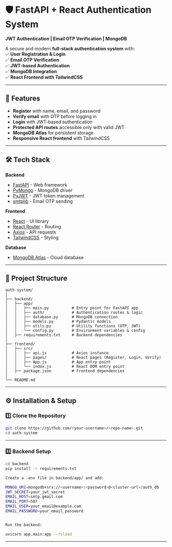 # 🛡️ FastAPI + React Authentication System  
**JWT Authentication | Email OTP Verification | MongoDB**

A secure and modern **full-stack authentication system** with:  
✅ **User Registration & Login**  
✅ **Email OTP Verification**  
✅ **JWT-based Authentication**  
✅ **MongoDB Integration**  
✅ **React Frontend with TailwindCSS**

---

## 🚀 Features

- **Register** with name, email, and password
- **Verify email** with OTP before logging in
- **Login** with JWT-based authentication
- **Protected API routes** accessible only with valid JWT
- **MongoDB Atlas** for persistent storage
- **Responsive React frontend** with TailwindCSS

---

## 🛠 Tech Stack

**Backend**
- [FastAPI](https://fastapi.tiangolo.com/) - Web framework
- [PyMongo](https://pymongo.readthedocs.io/) - MongoDB driver
- [PyJWT](https://pyjwt.readthedocs.io/) - JWT token management
- [smtplib](https://docs.python.org/3/library/smtplib.html) - Email OTP sending

**Frontend**
- [React](https://reactjs.org/) - UI library
- [React Router](https://reactrouter.com/) - Routing
- [Axios](https://axios-http.com/) - API requests
- [TailwindCSS](https://tailwindcss.com/) - Styling

**Database**
- [MongoDB Atlas](https://www.mongodb.com/atlas) - Cloud database

---

## 📂 Project Structure

```text
auth-system/
│
├── backend/
│   ├── app/
│   │   ├── main.py          # Entry point for FastAPI app
│   │   ├── auth/            # Authentication routes & logic
│   │   ├── database.py      # MongoDB connection
│   │   ├── models.py        # Pydantic models
│   │   ├── utils.py         # Utility functions (OTP, JWT)
│   │   └── config.py        # Environment variables & config
│   ├── requirements.txt     # Backend dependencies
│
├── frontend/
│   ├── src/
│   │   ├── api.js           # Axios instance
│   │   ├── pages/           # React pages (Register, Login, Verify)
│   │   ├── App.js           # App entry point
│   │   └── index.js         # React DOM entry point
│   ├── package.json         # Frontend dependencies
│
└── README.md
```

----

## ⚙️ Installation & Setup

### 1️⃣ Clone the Repository
```bash
git clone https://github.com/<your-username>/<repo-name>.git
cd auth-system
```
----

### 2️⃣ Backend Setup

```bash
cd backend
pip install -r requirements.txt

Create a .env file in backend/app/ and add:

MONGO_URI=mongodb+srv://<username>:<password>@<cluster-url>/auth_db
JWT_SECRET=your_jwt_secret
EMAIL_HOST=smtp.gmail.com
EMAIL_PORT=587
EMAIL_USER=your_email@example.com
EMAIL_PASSWORD=your_email_password


Run the backend:

uvicorn app.main:app --reload
```

----

